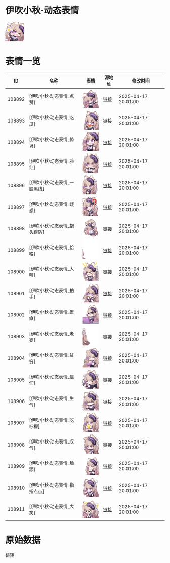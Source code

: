 # 伊吹小秋·动态表情

<img src="./cover.png" height="60" alt="cover" />

# 表情一览

|ID|名称|表情|源地址|修改时间|
|----|----|----|----|----|
|108892|[伊吹小秋·动态表情_点赞]|<img src="./pic/108892_%5B伊吹小秋·动态表情_点赞%5D.gif" height="60" alt="点赞"/>|[链接](https://i0.hdslb.com/bfs/garb/cbc3183ec4ac535689cd77ce08af47a6545292f2.gif)|2025-04-17 20:01:00|
|108893|[伊吹小秋·动态表情_吃瓜]|<img src="./pic/108893_%5B伊吹小秋·动态表情_吃瓜%5D.gif" height="60" alt="吃瓜"/>|[链接](https://i0.hdslb.com/bfs/garb/112f95c55cd1fd0a2227a95820998fc0c0fbb130.gif)|2025-04-17 20:01:00|
|108894|[伊吹小秋·动态表情_惊讶]|<img src="./pic/108894_%5B伊吹小秋·动态表情_惊讶%5D.gif" height="60" alt="惊讶"/>|[链接](https://i0.hdslb.com/bfs/garb/e78f6074e61911dafb05acb1b141140fc118a411.gif)|2025-04-17 20:01:00|
|108895|[伊吹小秋·动态表情_脸红]|<img src="./pic/108895_%5B伊吹小秋·动态表情_脸红%5D.gif" height="60" alt="脸红"/>|[链接](https://i0.hdslb.com/bfs/garb/ed02a66c8c3fd4e722de1f84356639d8ee03feca.gif)|2025-04-17 20:01:00|
|108896|[伊吹小秋·动态表情_一脸黑线]|<img src="./pic/108896_%5B伊吹小秋·动态表情_一脸黑线%5D.gif" height="60" alt="一脸黑线"/>|[链接](https://i0.hdslb.com/bfs/garb/df9146ba4e944419c94ffaa6a9cdd1db7a78c18a.gif)|2025-04-17 20:01:00|
|108897|[伊吹小秋·动态表情_疑惑]|<img src="./pic/108897_%5B伊吹小秋·动态表情_疑惑%5D.gif" height="60" alt="疑惑"/>|[链接](https://i0.hdslb.com/bfs/garb/9065978c9720ac859ab13788f97600025278d23d.gif)|2025-04-17 20:01:00|
|108898|[伊吹小秋·动态表情_抱头蹲防]|<img src="./pic/108898_%5B伊吹小秋·动态表情_抱头蹲防%5D.gif" height="60" alt="抱头蹲防"/>|[链接](https://i0.hdslb.com/bfs/garb/9609c8d52f396ca2a03d8ce1df717de77a6022e0.gif)|2025-04-17 20:01:00|
|108899|[伊吹小秋·动态表情_恰喽]|<img src="./pic/108899_%5B伊吹小秋·动态表情_恰喽%5D.gif" height="60" alt="恰喽"/>|[链接](https://i0.hdslb.com/bfs/garb/dc09d89440d7c6c3ef5ccb6eb915e0dce106b1b0.gif)|2025-04-17 20:01:00|
|108900|[伊吹小秋·动态表情_大叫]|<img src="./pic/108900_%5B伊吹小秋·动态表情_大叫%5D.gif" height="60" alt="大叫"/>|[链接](https://i0.hdslb.com/bfs/garb/f83f128f04a6253716e14c59610db73f0bf5b506.gif)|2025-04-17 20:01:00|
|108901|[伊吹小秋·动态表情_拍手]|<img src="./pic/108901_%5B伊吹小秋·动态表情_拍手%5D.gif" height="60" alt="拍手"/>|[链接](https://i0.hdslb.com/bfs/garb/29fc05eb7aa8613b1d12690ebcee683dc93a6dc1.gif)|2025-04-17 20:01:00|
|108902|[伊吹小秋·动态表情_累瘫]|<img src="./pic/108902_%5B伊吹小秋·动态表情_累瘫%5D.gif" height="60" alt="累瘫"/>|[链接](https://i0.hdslb.com/bfs/garb/b2d1c01b3923449a06a66b18b55cd562e3c84702.gif)|2025-04-17 20:01:00|
|108903|[伊吹小秋·动态表情_老婆]|<img src="./pic/108903_%5B伊吹小秋·动态表情_老婆%5D.gif" height="60" alt="老婆"/>|[链接](https://i0.hdslb.com/bfs/garb/3f87cc5e1bdd807047624dc030fed30be5d2fcb1.gif)|2025-04-17 20:01:00|
|108904|[伊吹小秋·动态表情_贫穷]|<img src="./pic/108904_%5B伊吹小秋·动态表情_贫穷%5D.gif" height="60" alt="贫穷"/>|[链接](https://i0.hdslb.com/bfs/garb/dc73a27bd9db5e773fb60c3be8823f159b5a7906.gif)|2025-04-17 20:01:00|
|108905|[伊吹小秋·动态表情_信仰]|<img src="./pic/108905_%5B伊吹小秋·动态表情_信仰%5D.gif" height="60" alt="信仰"/>|[链接](https://i0.hdslb.com/bfs/garb/657a977128bbb3b475bcdcd8d41afd40ba8ea43c.gif)|2025-04-17 20:01:00|
|108906|[伊吹小秋·动态表情_生气]|<img src="./pic/108906_%5B伊吹小秋·动态表情_生气%5D.gif" height="60" alt="生气"/>|[链接](https://i0.hdslb.com/bfs/garb/20142a2e0dc53871fb2155969c36228ee569cbcf.gif)|2025-04-17 20:01:00|
|108907|[伊吹小秋·动态表情_吃柠檬]|<img src="./pic/108907_%5B伊吹小秋·动态表情_吃柠檬%5D.gif" height="60" alt="吃柠檬"/>|[链接](https://i0.hdslb.com/bfs/garb/c2b49dd07d56f5110f0092445b1298691b3edb50.gif)|2025-04-17 20:01:00|
|108908|[伊吹小秋·动态表情_叹气]|<img src="./pic/108908_%5B伊吹小秋·动态表情_叹气%5D.gif" height="60" alt="叹气"/>|[链接](https://i0.hdslb.com/bfs/garb/3752a46c96fa44fe3184cb1e714738556eb75639.gif)|2025-04-17 20:01:00|
|108909|[伊吹小秋·动态表情_舔舔]|<img src="./pic/108909_%5B伊吹小秋·动态表情_舔舔%5D.gif" height="60" alt="舔舔"/>|[链接](https://i0.hdslb.com/bfs/garb/0bd0f16e261a994d57f196ca3fe819411058e358.gif)|2025-04-17 20:01:00|
|108910|[伊吹小秋·动态表情_指指点点]|<img src="./pic/108910_%5B伊吹小秋·动态表情_指指点点%5D.gif" height="60" alt="指指点点"/>|[链接](https://i0.hdslb.com/bfs/garb/e92a15447ebc6a041cf6671ff22f6c6f090cd442.gif)|2025-04-17 20:01:00|
|108911|[伊吹小秋·动态表情_大笑]|<img src="./pic/108911_%5B伊吹小秋·动态表情_大笑%5D.gif" height="60" alt="大笑"/>|[链接](https://i0.hdslb.com/bfs/garb/968238c1cd8ee449c1b5db03d24b34a47bb55fb5.gif)|2025-04-17 20:01:00|

# 原始数据

[跳转](./raw.json)

